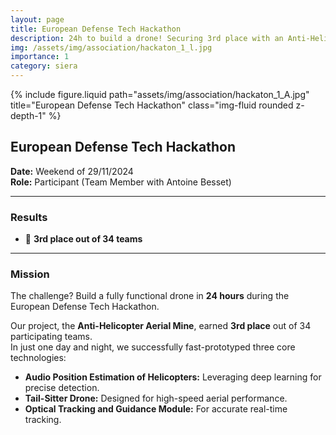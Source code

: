 ```yaml
---
layout: page
title: European Defense Tech Hackathon
description: 24h to build a drone! Securing 3rd place with an Anti-Helicopter Aerial Mine
img: /assets/img/association/hackaton_1_l.jpg
importance: 1
category: siera
---
```


<div class="row">
    <div class="col-sm mt-3 mt-md-0">
        {% include figure.liquid path="assets/img/association/hackaton_1_A.jpg" title="European Defense Tech Hackathon" class="img-fluid rounded z-depth-1" %}
    </div>
</div>

## European Defense Tech Hackathon

**Date:** Weekend of 29/11/2024  
**Role:** Participant (Team Member with Antoine Besset)

---

### Results

- 🥉 **3rd place out of 34 teams**  

---

### Mission

The challenge? Build a fully functional drone in **24 hours** during the European Defense Tech Hackathon.  

Our project, the **Anti-Helicopter Aerial Mine**, earned **3rd place** out of 34 participating teams.  
In just one day and night, we successfully fast-prototyped three core technologies:  
- **Audio Position Estimation of Helicopters:** Leveraging deep learning for precise detection.  
- **Tail-Sitter Drone:** Designed for high-speed aerial performance.  
- **Optical Tracking and Guidance Module:** For accurate real-time tracking.

